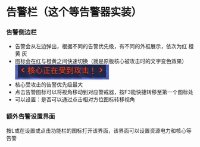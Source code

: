 # 告警栏（这个等告警器实装）
### 告警侧边栏
- 告警会从左边弹出，根据不同的告警优先级，有不同的外框展示，依次为红 橙黄 灰  
- 图标会在红与橙黄之间快速切换（就是原版核心被攻击时的文字变色效果）
 ![alt text](图/演示.gif)
- 核心受攻击的告警优先级最大  
- 点击告警图标可以将视角移动到对应警戒器，按F3能快捷转移至第一个图标处
- 可以设置：是否可以通过点击相对方位图标转移视角
### 额外告警设置界面
按L或在设置或点击功能栏的图标打开该界面，该界面可以设置资源电力和核心等告警